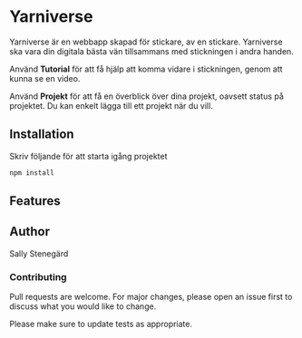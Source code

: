 # Yarniverse

Yarniverse är en webbapp skapad för stickare, av en stickare. Yarniverse ska vara din digitala bästa vän tillsammans med stickningen i andra handen.

Använd **Tutorial** för att få hjälp att komma vidare i stickningen, genom att kunna se en video.

Använd **Projekt** för att få en överblick över dina projekt, oavsett status på projektet. Du kan enkelt lägga till ett projekt när du vill.

## Installation

Skriv följande för att starta igång projektet

```bash
npm install
```

## Features

## Author

Sally Stenegärd

### Contributing

Pull requests are welcome. For major changes, please open an issue first
to discuss what you would like to change.

Please make sure to update tests as appropriate.
